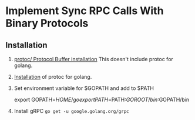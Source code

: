 # Implement Sync RPC Calls With Binary Protocols


## Installation


1. [protoc/ Protocol Buffer installation](https://github.com/protocolbuffers/protobuf/blob/master/src/README.md)
    This doesn't include protoc for golang.

2. [Installation](https://grpc.io/docs/quickstart/go.html) of protoc for golang.    


3. Set environment variable for $GOPATH and add to $PATH

    export GOPATH=$HOME/go
    export PATH=$PATH:$GOROOT/bin:$GOPATH/bin


    
4. Install gRPC
`go get -u google.golang.org/grpc`